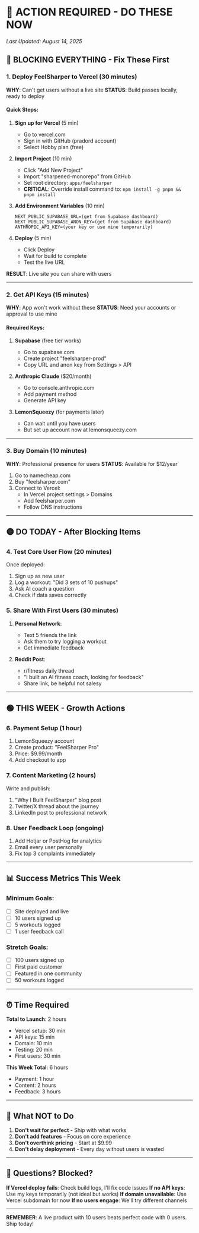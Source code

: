 # 🚨 ACTION REQUIRED - DO THESE NOW
*Last Updated: August 14, 2025*

## 🔴 BLOCKING EVERYTHING - Fix These First

### 1. Deploy FeelSharper to Vercel (30 minutes)
**WHY**: Can't get users without a live site
**STATUS**: Build passes locally, ready to deploy

#### Quick Steps:
1. **Sign up for Vercel** (5 min)
   - Go to vercel.com
   - Sign in with GitHub (pradord account)
   - Select Hobby plan (free)

2. **Import Project** (10 min)
   - Click "Add New Project"
   - Import "sharpened-monorepo" from GitHub
   - Set root directory: `apps/feelsharper`
   - **CRITICAL**: Override install command to: `npm install -g pnpm && pnpm install`

3. **Add Environment Variables** (10 min)
   ```
   NEXT_PUBLIC_SUPABASE_URL=(get from Supabase dashboard)
   NEXT_PUBLIC_SUPABASE_ANON_KEY=(get from Supabase dashboard)
   ANTHROPIC_API_KEY=(your key or use mine temporarily)
   ```

4. **Deploy** (5 min)
   - Click Deploy
   - Wait for build to complete
   - Test the live URL

**RESULT**: Live site you can share with users

---

### 2. Get API Keys (15 minutes)
**WHY**: App won't work without these
**STATUS**: Need your accounts or approval to use mine

#### Required Keys:
1. **Supabase** (free tier works)
   - Go to supabase.com
   - Create project "feelsharper-prod"
   - Copy URL and anon key from Settings > API

2. **Anthropic Claude** ($20/month)
   - Go to console.anthropic.com
   - Add payment method
   - Generate API key

3. **LemonSqueezy** (for payments later)
   - Can wait until you have users
   - But set up account now at lemonsqueezy.com

---

### 3. Buy Domain (10 minutes)
**WHY**: Professional presence for users
**STATUS**: Available for $12/year

1. Go to namecheap.com
2. Buy "feelsharper.com" 
3. Connect to Vercel:
   - In Vercel project settings > Domains
   - Add feelsharper.com
   - Follow DNS instructions

---

## 🟡 DO TODAY - After Blocking Items

### 4. Test Core User Flow (20 minutes)
Once deployed:
1. Sign up as new user
2. Log a workout: "Did 3 sets of 10 pushups"
3. Ask AI coach a question
4. Check if data saves correctly

### 5. Share With First Users (30 minutes)
1. **Personal Network**:
   - Text 5 friends the link
   - Ask them to try logging a workout
   - Get immediate feedback

2. **Reddit Post**:
   - r/fitness daily thread
   - "I built an AI fitness coach, looking for feedback"
   - Share link, be helpful not salesy

---

## 🟢 THIS WEEK - Growth Actions

### 6. Payment Setup (1 hour)
1. LemonSqueezy account
2. Create product: "FeelSharper Pro"
3. Price: $9.99/month
4. Add checkout to app

### 7. Content Marketing (2 hours)
Write and publish:
1. "Why I Built FeelSharper" blog post
2. Twitter/X thread about the journey
3. LinkedIn post to professional network

### 8. User Feedback Loop (ongoing)
1. Add Hotjar or PostHog for analytics
2. Email every user personally
3. Fix top 3 complaints immediately

---

## 📊 Success Metrics This Week

### Minimum Goals:
- [ ] Site deployed and live
- [ ] 10 users signed up
- [ ] 5 workouts logged
- [ ] 1 user feedback call

### Stretch Goals:
- [ ] 100 users signed up
- [ ] First paid customer
- [ ] Featured in one community
- [ ] 50 workouts logged

---

## ⏰ Time Required

**Total to Launch**: 2 hours
- Vercel setup: 30 min
- API keys: 15 min
- Domain: 10 min
- Testing: 20 min
- First users: 30 min

**This Week Total**: 6 hours
- Payment: 1 hour
- Content: 2 hours
- Feedback: 3 hours

---

## 🚫 What NOT to Do

1. **Don't wait for perfect** - Ship with what works
2. **Don't add features** - Focus on core experience
3. **Don't overthink pricing** - Start at $9.99
4. **Don't delay deployment** - Every day without users is wasted

---

## 💬 Questions? Blocked?

**If Vercel deploy fails**: Check build logs, I'll fix code issues
**If no API keys**: Use my keys temporarily (not ideal but works)
**If domain unavailable**: Use Vercel subdomain for now
**If no users engage**: We'll try different channels

---

**REMEMBER**: A live product with 10 users beats perfect code with 0 users. Ship today!